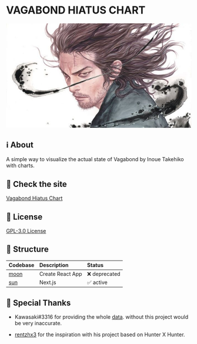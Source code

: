 # VAGABOND HIATUS CHART

<p align="center">
  	<img src="docs/images/vagabond_banner.jpg" />
</p>

## :information_source: About

A simple way to visualize the actual state of Vagabond by Inoue Takehiko with charts.

## :rocket: Check the site

[Vagabond Hiatus Chart](https://falsepopsky.github.io/vagabond-hiatus-chart/)

## :scroll: License

[GPL-3.0 License](https://github.com/falsepopsky/vagabond-hiatus-chart/blob/main/LICENSE)

## :open_file_folder: Structure

| Codebase     | Description      | Status                    |
| :----------- | :--------------- | :------------------------ |
| [moon](moon) | Create React App | :x: deprecated            |
| [sun](sun)   | Next.js          | :white_check_mark: active |

## :clap: Special Thanks

- Kawasaki#3316 for providing the whole [data](https://docs.google.com/spreadsheets/d/1fw7G9I2zPtAfSh0NUl-4m7G5wsXe5PIcMFRtd03jVz0/). without this project would be very inaccurate.

- [rentzhx3](https://github.com/rentzhx3/) for the inspiration with his project based on Hunter X Hunter.
